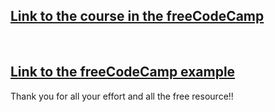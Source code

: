 ## [Link to the course in the freeCodeCamp](https://www.freecodecamp.org/learn/2022/responsive-web-design/build-a-technical-documentation-page-project/build-a-technical-documentation-page)

<br>

## [Link to the freeCodeCamp example](https://technical-documentation-page.freecodecamp.rocks/)



Thank you for all your effort and all the free resource!! 
